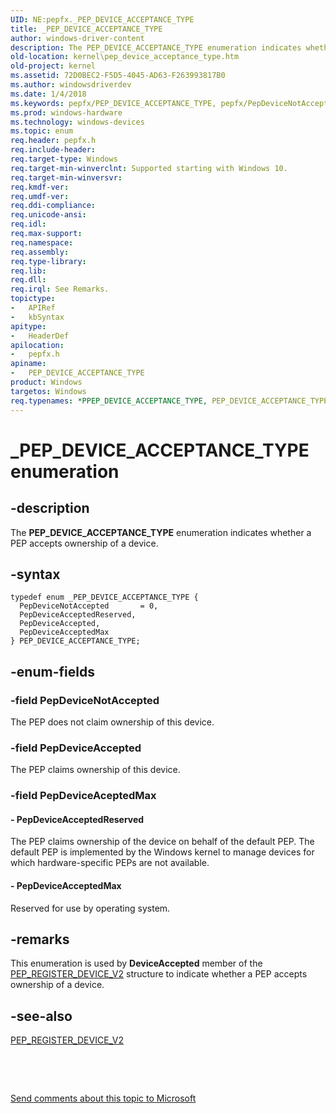 ```yaml
---
UID: NE:pepfx._PEP_DEVICE_ACCEPTANCE_TYPE
title: _PEP_DEVICE_ACCEPTANCE_TYPE
author: windows-driver-content
description: The PEP_DEVICE_ACCEPTANCE_TYPE enumeration indicates whether a PEP accepts ownership of a device.
old-location: kernel\pep_device_acceptance_type.htm
old-project: kernel
ms.assetid: 72D0BEC2-F5D5-4045-AD63-F263993817B0
ms.author: windowsdriverdev
ms.date: 1/4/2018
ms.keywords: pepfx/PEP_DEVICE_ACCEPTANCE_TYPE, pepfx/PepDeviceNotAccepted, PepDeviceAcceptedReserved, *PPEP_DEVICE_ACCEPTANCE_TYPE, pepfx/PepDeviceAcceptedReserved, PEP_DEVICE_ACCEPTANCE_TYPE enumeration [Kernel-Mode Driver Architecture], _PEP_DEVICE_ACCEPTANCE_TYPE, kernel.pep_device_acceptance_type, PepDeviceAcceptedMax, pepfx/PepDeviceAcceptedMax, pepfx/PepDeviceAccepted, PEP_DEVICE_ACCEPTANCE_TYPE, PepDeviceAccepted, PepDeviceNotAccepted
ms.prod: windows-hardware
ms.technology: windows-devices
ms.topic: enum
req.header: pepfx.h
req.include-header: 
req.target-type: Windows
req.target-min-winverclnt: Supported starting with Windows 10.
req.target-min-winversvr: 
req.kmdf-ver: 
req.umdf-ver: 
req.ddi-compliance: 
req.unicode-ansi: 
req.idl: 
req.max-support: 
req.namespace: 
req.assembly: 
req.type-library: 
req.lib: 
req.dll: 
req.irql: See Remarks.
topictype: 
-	APIRef
-	kbSyntax
apitype: 
-	HeaderDef
apilocation: 
-	pepfx.h
apiname: 
-	PEP_DEVICE_ACCEPTANCE_TYPE
product: Windows
targetos: Windows
req.typenames: *PPEP_DEVICE_ACCEPTANCE_TYPE, PEP_DEVICE_ACCEPTANCE_TYPE
---
```


# _PEP_DEVICE_ACCEPTANCE_TYPE enumeration


## -description


The <b>PEP_DEVICE_ACCEPTANCE_TYPE</b> enumeration indicates whether a PEP accepts ownership of a device.


## -syntax


````
typedef enum _PEP_DEVICE_ACCEPTANCE_TYPE { 
  PepDeviceNotAccepted       = 0,
  PepDeviceAcceptedReserved,
  PepDeviceAccepted,
  PepDeviceAcceptedMax
} PEP_DEVICE_ACCEPTANCE_TYPE;
````


## -enum-fields




### -field PepDeviceNotAccepted

The PEP does not claim ownership of this device.


### -field PepDeviceAccepted

The PEP claims ownership of this device.


### -field PepDeviceAceptedMax




#### - PepDeviceAcceptedReserved

The PEP claims ownership of the device on behalf of the default PEP. The default PEP is implemented by the Windows kernel to manage devices for which hardware-specific PEPs are not available.


#### - PepDeviceAcceptedMax

Reserved for use by operating system.


## -remarks


This enumeration is used by <b>DeviceAccepted</b> member of the <a href="..\pepfx\ns-pepfx-_pep_register_device_v2.md">PEP_REGISTER_DEVICE_V2</a> structure to indicate whether a PEP accepts ownership of a device.



## -see-also

<a href="..\pepfx\ns-pepfx-_pep_register_device_v2.md">PEP_REGISTER_DEVICE_V2</a>

 

 

<a href="mailto:wsddocfb@microsoft.com?subject=Documentation%20feedback [kernel\kernel]:%20PEP_DEVICE_ACCEPTANCE_TYPE enumeration%20 RELEASE:%20(1/4/2018)&amp;body=%0A%0APRIVACY STATEMENT%0A%0AWe use your feedback to improve the documentation. We don't use your email address for any other purpose, and we'll remove your email address from our system after the issue that you're reporting is fixed. While we're working to fix this issue, we might send you an email message to ask for more info. Later, we might also send you an email message to let you know that we've addressed your feedback.%0A%0AFor more info about Microsoft's privacy policy, see http://privacy.microsoft.com/en-us/default.aspx." title="Send comments about this topic to Microsoft">Send comments about this topic to Microsoft</a>

